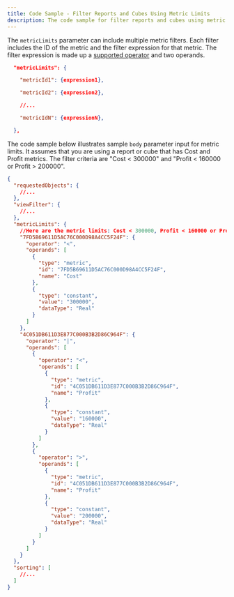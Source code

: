 ```yaml
---
title: Code Sample - Filter Reports and Cubes Using Metric Limits
description: The code sample for filter reports and cubes using metric limits.
---
```


The `metricLimits` parameter can include multiple metric filters. Each filter includes the ID of the metric and the filter expression for that metric. The filter expression is made up a [supported operator](./supported-operators.md) and two operands.

```json
  "metricLimits": {

    "metricId1": {expression1},

    "metricId2": {expression2},

    //...

    "metricIdN": {expressionN},

  },
```

The code sample below illustrates sample `body` parameter input for metric limits. It assumes that you are using a report or cube that has Cost and Profit metrics. The filter criteria are "Cost < 300000" and "Profit < 160000 or Profit > 200000".

```json
{
  "requestedObjects": {
    //...
  },
  "viewFilter": {
    //...
  },
  "metricLimits": {
    //Here are the metric limits: Cost < 300000, Profit < 160000 or Profit > 200000
    "7FD5B69611D5AC76C000D98A4CC5F24F": {
      "operator": "<",
      "operands": [
        {
          "type": "metric",
          "id": "7FD5B69611D5AC76C000D98A4CC5F24F",
          "name": "Cost"
        },
        {
          "type": "constant",
          "value": "300000",
          "dataType": "Real"
        }
      ]
    },
    "4C051DB611D3E877C000B3B2D86C964F": {
      "operator": "|",
      "operands": [
        {
          "operator": "<",
          "operands": [
            {
              "type": "metric",
              "id": "4C051DB611D3E877C000B3B2D86C964F",
              "name": "Profit"
            },
            {
              "type": "constant",
              "value": "160000",
              "dataType": "Real"
            }
          ]
        },
        {
          "operator": ">",
          "operands": [
            {
              "type": "metric",
              "id": "4C051DB611D3E877C000B3B2D86C964F",
              "name": "Profit"
            },
            {
              "type": "constant",
              "value": "200000",
              "dataType": "Real"
            }
          ]
        }
      ]
    }
  },
  "sorting": [
    //...
  ]
}
```
